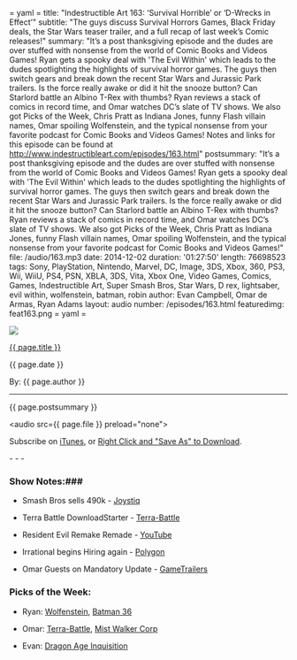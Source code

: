 = yaml =
title: "Indestructible Art 163: ‘Survival Horrible’ or ‘D-Wrecks in Effect’"
subtitle: "The guys discuss Survival Horrors Games, Black Friday deals, the Star Wars teaser trailer, and a full recap of last week’s Comic releases!"
summary: "It’s a post thanksgiving episode and the dudes are over stuffed with nonsense from the world of Comic Books and Videos Games! Ryan gets a spooky deal with 'The Evil Within' which leads to the dudes spotlighting the highlights of survival horror games. The guys then switch gears and break down the recent Star Wars and Jurassic Park trailers. Is the force really awake or did it hit the snooze button? Can Starlord battle an Albino T-Rex with thumbs? Ryan reviews a stack of comics in record time, and Omar watches DC’s slate of TV shows. We also got Picks of the Week, Chris Pratt as Indiana Jones, funny Flash villain names, Omar spoiling Wolfenstein, and the typical nonsense from your favorite podcast for Comic Books and Videos Games! Notes and links for this episode can be found at http://www.indestructibleart.com/episodes/163.html"
postsummary: "It’s a post thanksgiving episode and the dudes are over stuffed with nonsense from the world of Comic Books and Videos Games! Ryan gets a spooky deal with 'The Evil Within' which leads to the dudes spotlighting the highlights of survival horror games. The guys then switch gears and break down the recent Star Wars and Jurassic Park trailers. Is the force really awake or did it hit the snooze button? Can Starlord battle an Albino T-Rex with thumbs? Ryan reviews a stack of comics in record time, and Omar watches DC’s slate of TV shows. We also got Picks of the Week, Chris Pratt as Indiana Jones, funny Flash villain names, Omar spoiling Wolfenstein, and the typical nonsense from your favorite podcast for Comic Books and Videos Games!"
file: /audio/163.mp3
date: 2014-12-02
duration: '01:27:50'
length: 76698523
tags: Sony, PlayStation, Nintendo, Marvel, DC, Image, 3DS, Xbox, 360, PS3, Wii, WiiU, PS4, PSN, XBLA, 3DS, Vita, Xbox One, Video Games, Comics, Games, Indestructible Art, Super Smash Bros, Star Wars, D rex, lightsaber, evil within, wolfenstein, batman, robin
author: Evan Campbell, Omar de Armas, Ryan Adams
layout: audio
number: /episodes/163.html
featuredimg: feat163.png
= yaml =

<img src='/images/featured/{{ page.featuredimg }}' class='articlesImgCenter group'>

<a href="{{ page.url }}" class='postTitleLink'><p class='postTitle'>{{ page.title }}</p></a>
<p class='postPublished'>{{ page.date }}</p>
<p class='postAuthor'>By: {{ page.author }}</p>
<hr>

<p class='podcastSummary'>{{ page.postsummary }}</p>

<audio src={{ page.file }} preload="none"></audio>
<p class='subLinks'>Subscribe on <a href='http://bit.ly/iapodcast'>iTunes</a>, or <a href={{ page.file }}>Right Click and "Save As" to Download</a>.</p>
- - -

### Show Notes:###
* Smash Bros sells 490k - [Joystiq](http://www.joystiq.com/2014/11/25/smash-bros-sells-over-490k-on-wii-u-in-three-days/)

*  Terra Battle DownloadStarter - [Terra-Battle](http://www.terra-battle.com/en/downloadstarter/)

* Resident Evil Remake Remade - [YouTube](https://www.youtube.com/watch?v=lZ2UHHfvyyY#t=120)

* Irrational begins Hiring again - [Polygon](http://www.polygon.com/2014/11/24/7274539/bioshock-developer-irrational-games-is-hiring-again)

* Omar Guests on Mandatory Update - [GameTrailers](http://www.gametrailers.com/videos/k3b56t/mandatory-update-top-10-reasons-we-re-thankful)

### Picks of the Week: ###

* Ryan: [Wolfenstein](http://www.wolfenstein.com/), [Batman 36](http://www.dccomics.com/comics/batman-2011/batman-36)

* Omar: [Terra-Battle](https://itunes.apple.com/us/app/terra-battle/id888628623), [Mist Walker Corp](https://play.google.com/store/apps/details?id=com.mistwalkercorp.guardians)

* Evan: [Dragon Age Inquisition](http://www.amazon.com/Dragon-Age-Inquisition-Deluxe-PC/dp/B00JUI8HJ4/ref=sr_1_1?ie=UTF8&qid=1417315017&sr=8-1&keywords=dragon+age+inquisition)
